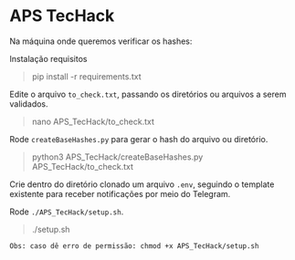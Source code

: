# APS TecHack

Na máquina onde queremos verificar os hashes:

Instalação requisitos
> pip install -r requirements.txt

Edite o arquivo `to_check.txt`, passando os diretórios ou arquivos a serem validados.

> nano APS_TecHack/to_check.txt

Rode `createBaseHashes.py` para gerar o hash do arquivo ou diretório.

> python3 APS_TecHack/createBaseHashes.py APS_TecHack/to_check.txt

Crie dentro do diretório clonado um arquivo `.env`, seguindo o template existente para receber notificações por meio do Telegram.

Rode `./APS_TecHack/setup.sh`.

> ./setup.sh

    Obs: caso dê erro de permissão: chmod +x APS_TecHack/setup.sh

